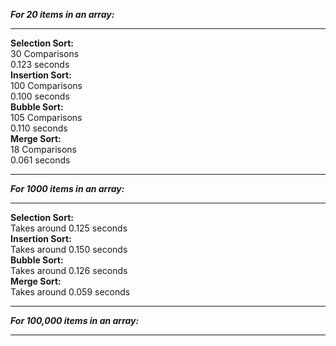 <b><i>For 20 items in an array:</b></i><br>
___
<b>Selection Sort:</b><br>
30 Comparisons<br>
0.123 seconds<br>
<b>Insertion Sort:</b><br>
100 Comparisons<br>
0.100 seconds<br>
<b>Bubble Sort:</b><br>
105 Comparisons<br>
0.110 seconds<br>
<b>Merge Sort:</b><br>
18 Comparisons<br>
0.061 seconds<br>
___
<b><i>For 1000 items in an array:</b></i><br>
___
<b>Selection Sort:</b><br>
Takes around 0.125 seconds<br>
<b>Insertion Sort:</b><br>
Takes around 0.150 seconds<br>
<b>Bubble Sort:</b><br>
Takes around 0.126 seconds<br>
<b>Merge Sort:</b><br>
Takes around 0.059 seconds<br>
___
<b><i>For 100,000 items in an array:</b></i><br>
___